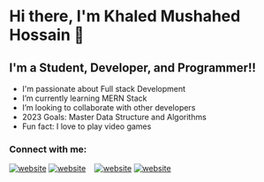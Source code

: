 # Hi there, I'm Khaled Mushahed Hossain 👋 
<!--
**BryaN759/BryaN759** is a ✨ _special_ ✨ repository because its `README.md` (this file) appears on your GitHub profile.
-->

## I'm a Student, Developer, and Programmer!!

-  I'm passionate about Full stack Development
-  I’m currently learning MERN Stack
-  I’m looking to collaborate with other developers
-  2023 Goals: Master Data Structure and Algorithms
-  Fun fact: I love to play video games

### Connect with me:
[![website](./img/email-light.svg)](khaledmushahed@gmail.com#gh-light-mode-only)
[![website](./img/email-dark.svg)](khaledmushahed@gmail.com#gh-dark-mode-only)
&nbsp;&nbsp;
[![website](./img/linkedin-light.svg)](https://www.linkedin.com/in/khaled-mushahed-hossain-729632243/#gh-light-mode-only)
[![website](./img/linkedin-dark.svg)](https://www.linkedin.com/in/khaled-mushahed-hossain-729632243/#gh-dark-mode-only)

